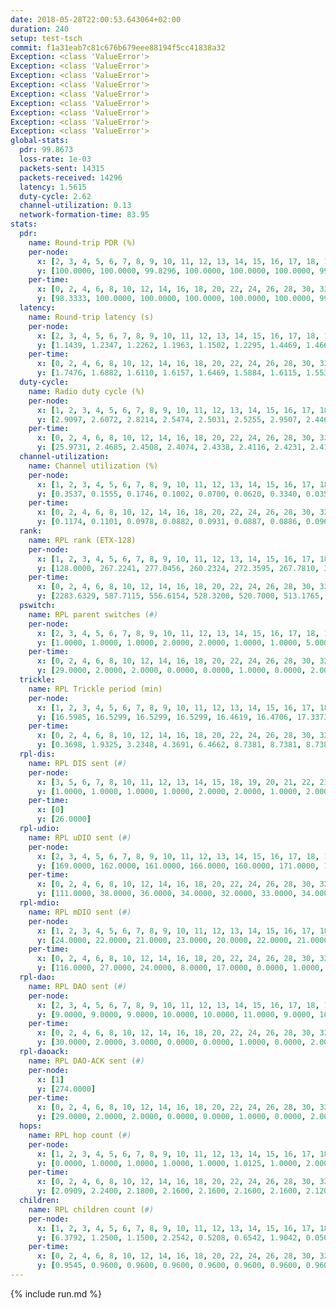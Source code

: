 ```yaml
---
date: 2018-05-28T22:00:53.643064+02:00
duration: 240
setup: test-tsch
commit: f1a31eab7c81c676b679eee88194f5cc41838a32
Exception: <class 'ValueError'>
Exception: <class 'ValueError'>
Exception: <class 'ValueError'>
Exception: <class 'ValueError'>
Exception: <class 'ValueError'>
Exception: <class 'ValueError'>
Exception: <class 'ValueError'>
Exception: <class 'ValueError'>
Exception: <class 'ValueError'>
global-stats:
  pdr: 99.8673
  loss-rate: 1e-03
  packets-sent: 14315
  packets-received: 14296
  latency: 1.5615
  duty-cycle: 2.62
  channel-utilization: 0.13
  network-formation-time: 83.95
stats:
  pdr:
    name: Round-trip PDR (%)
    per-node:
      x: [2, 3, 4, 5, 6, 7, 8, 9, 10, 11, 12, 13, 14, 15, 16, 17, 18, 19, 20, 21, 22, 23, 24, 25]
      y: [100.0000, 100.0000, 99.8296, 100.0000, 100.0000, 100.0000, 99.6581, 100.0000, 100.0000, 100.0000, 100.0000, 100.0000, 99.6599, 99.5017, 99.8285, 100.0000, 99.6627, 99.5276, 99.8236, 100.0000, 99.8390, 99.8285, 100.0000, 99.6689]
    per-time:
      x: [0, 2, 4, 6, 8, 10, 12, 14, 16, 18, 20, 22, 24, 26, 28, 30, 32, 34, 36, 38, 40, 42, 44, 46, 48, 50, 52, 54, 56, 58, 60, 62, 64, 66, 68, 70, 72, 74, 76, 78, 80, 82, 84, 86, 88, 90, 92, 94, 96, 98, 100, 102, 104, 106, 108, 110, 112, 114, 116, 118, 120, 122, 124, 126, 128, 130, 132, 134, 136, 138, 140, 142, 144, 146, 148, 150, 152, 154, 156, 158, 160, 162, 164, 166, 168, 170, 172, 174, 176, 178, 180, 182, 184, 186, 188, 190, 192, 194, 196, 198, 200, 202, 204, 206, 208, 210, 212, 214, 216, 218, 220, 222, 224, 226, 228, 230, 232, 234, 236, 238]
      y: [98.3333, 100.0000, 100.0000, 100.0000, 100.0000, 100.0000, 99.1597, 100.0000, 100.0000, 100.0000, 100.0000, 100.0000, 100.0000, 100.0000, 99.1597, 100.0000, 100.0000, 100.0000, 100.0000, 100.0000, 100.0000, 100.0000, 100.0000, 100.0000, 100.0000, 100.0000, 100.0000, 100.0000, 100.0000, 100.0000, 100.0000, 100.0000, 100.0000, 100.0000, 95.0413, 100.0000, 100.0000, 100.0000, 100.0000, 100.0000, 99.1667, 100.0000, 100.0000, 100.0000, 98.3333, 100.0000, 99.1667, 100.0000, 100.0000, 100.0000, 100.0000, 100.0000, 98.3333, 100.0000, 100.0000, 100.0000, 100.0000, 100.0000, 100.0000, 100.0000, 100.0000, 100.0000, 99.1667, 100.0000, 100.0000, 99.1667, 100.0000, 100.0000, 100.0000, 100.0000, 99.1667, 100.0000, 100.0000, 100.0000, 100.0000, 100.0000, 100.0000, 100.0000, 100.0000, 100.0000, 100.0000, 100.0000, 100.0000, 100.0000, 100.0000, 100.0000, 100.0000, 100.0000, 100.0000, 100.0000, 100.0000, 100.0000, 100.0000, 100.0000, 100.0000, 100.0000, 100.0000, 100.0000, 100.0000, 100.0000, 100.0000, 100.0000, 100.0000, 100.0000, 100.0000, 100.0000, 100.0000, 100.0000, 100.0000, 100.0000, 100.0000, 100.0000, 100.0000, 100.0000, 100.0000, 100.0000, 100.0000, 100.0000, 100.0000, 100.0000]
  latency:
    name: Round-trip latency (s)
    per-node:
      x: [2, 3, 4, 5, 6, 7, 8, 9, 10, 11, 12, 13, 14, 15, 16, 17, 18, 19, 20, 21, 22, 23, 24, 25]
      y: [1.1439, 1.2347, 1.2262, 1.1963, 1.1502, 1.2295, 1.4469, 1.4668, 1.3460, 1.5011, 1.4269, 1.4125, 1.6229, 1.5921, 1.4994, 1.6245, 1.8100, 1.7964, 1.9322, 1.8962, 1.8638, 2.0061, 2.0283, 2.0389]
    per-time:
      x: [0, 2, 4, 6, 8, 10, 12, 14, 16, 18, 20, 22, 24, 26, 28, 30, 32, 34, 36, 38, 40, 42, 44, 46, 48, 50, 52, 54, 56, 58, 60, 62, 64, 66, 68, 70, 72, 74, 76, 78, 80, 82, 84, 86, 88, 90, 92, 94, 96, 98, 100, 102, 104, 106, 108, 110, 112, 114, 116, 118, 120, 122, 124, 126, 128, 130, 132, 134, 136, 138, 140, 142, 144, 146, 148, 150, 152, 154, 156, 158, 160, 162, 164, 166, 168, 170, 172, 174, 176, 178, 180, 182, 184, 186, 188, 190, 192, 194, 196, 198, 200, 202, 204, 206, 208, 210, 212, 214, 216, 218, 220, 222, 224, 226, 228, 230, 232, 234, 236, 238]
      y: [1.7476, 1.6882, 1.6110, 1.6157, 1.6469, 1.5884, 1.6115, 1.5531, 1.5573, 1.5559, 1.5782, 1.5699, 1.5574, 1.6141, 1.5524, 1.5687, 1.5524, 1.5296, 1.5209, 1.5713, 1.5426, 1.5481, 1.5614, 1.5740, 1.5432, 1.5195, 1.5565, 1.4805, 1.5453, 1.5356, 1.5479, 1.5780, 1.6285, 1.5657, 1.4867, 1.5479, 1.5762, 1.5450, 1.7396, 1.6403, 1.6787, 1.7104, 1.6067, 1.5957, 1.5501, 1.5722, 1.5765, 1.5565, 1.5136, 1.5765, 1.5961, 1.5671, 1.5644, 1.5535, 1.5201, 1.5838, 1.5541, 1.5077, 1.5523, 1.5605, 1.5332, 1.5993, 1.5376, 1.5342, 1.5361, 1.5475, 1.5401, 1.5177, 1.6033, 1.5120, 1.5628, 1.4731, 1.5241, 1.5326, 1.5624, 1.5617, 1.4940, 1.5248, 1.5638, 1.5885, 1.5420, 1.4893, 1.5196, 1.5893, 1.5143, 1.5015, 1.4908, 1.5772, 1.5059, 1.5401, 1.5456, 1.5423, 1.4872, 1.5917, 1.5579, 1.5809, 1.5485, 1.5946, 1.6400, 1.5870, 1.5913, 1.6040, 1.5830, 1.5855, 1.5150, 1.6281, 1.6213, 1.5328, 1.4984, 1.4988, 1.5166, 1.5719, 1.5163, 1.4831, 1.5978, 1.5685, 1.5609, 1.5491, 1.4658, 1.5036]
  duty-cycle:
    name: Radio duty cycle (%)
    per-node:
      x: [1, 2, 3, 4, 5, 6, 7, 8, 9, 10, 11, 12, 13, 14, 15, 16, 17, 18, 19, 20, 21, 22, 23, 24, 25]
      y: [2.9097, 2.6072, 2.8214, 2.5474, 2.5031, 2.5255, 2.9507, 2.4469, 2.5111, 2.5018, 2.4393, 2.6598, 2.6893, 2.5620, 2.5417, 2.6095, 2.5105, 2.6596, 2.5558, 2.6287, 2.5425, 2.5461, 2.6040, 2.3951, 2.6042]
    per-time:
      x: [0, 2, 4, 6, 8, 10, 12, 14, 16, 18, 20, 22, 24, 26, 28, 30, 32, 34, 36, 38, 40, 42, 44, 46, 48, 50, 52, 54, 56, 58, 60, 62, 64, 66, 68, 70, 72, 74, 76, 78, 80, 82, 84, 86, 88, 90, 92, 94, 96, 98, 100, 102, 104, 106, 108, 110, 112, 114, 116, 118, 120, 122, 124, 126, 128, 130, 132, 134, 136, 138, 140, 142, 144, 146, 148, 150, 152, 154, 156, 158, 160, 162, 164, 166, 168, 170, 172, 174, 176, 178, 180, 182, 184, 186, 188, 190, 192, 194, 196, 198, 200, 202, 204, 206, 208, 210, 212, 214, 216, 218, 220, 222, 224, 226, 228, 230, 232, 234, 236, 238, 240]
      y: [25.9731, 2.4685, 2.4508, 2.4074, 2.4338, 2.4116, 2.4231, 2.4197, 2.4141, 2.4032, 2.4009, 2.4039, 2.4065, 2.4054, 2.4345, 2.4021, 2.4089, 2.4151, 2.3858, 2.4077, 2.4061, 2.4044, 2.4030, 2.4227, 2.4008, 2.3961, 2.4031, 2.4104, 2.4179, 2.4074, 2.3992, 2.6449, 2.5446, 2.5175, 2.3992, 2.4227, 2.4145, 2.4086, 2.4339, 2.4491, 2.4348, 2.4496, 2.4252, 2.4262, 2.8194, 2.8952, 3.0195, 2.7590, 2.4177, 2.4048, 2.4322, 2.4159, 2.3961, 2.4122, 2.4023, 2.4031, 2.4114, 2.4290, 2.4086, 2.4021, 2.4104, 2.4074, 2.4123, 2.3997, 2.4040, 2.4238, 2.4041, 2.4036, 2.4072, 2.4069, 2.4007, 2.4085, 2.3851, 2.3951, 2.4196, 2.4009, 2.4119, 2.3969, 2.4073, 2.4042, 2.4179, 2.3991, 2.4092, 2.3944, 2.4220, 2.4018, 2.4100, 2.4015, 2.4073, 2.4084, 2.4009, 2.3969, 2.3984, 2.3964, 2.4553, 2.4231, 2.4178, 2.4263, 2.4240, 2.4251, 2.4335, 2.4199, 2.4125, 2.4043, 2.4130, 2.4064, 2.6297, 2.2774, 2.3031, 2.3118, 2.4071, 2.4089, 2.4048, 2.4082, 2.4075, 2.4177, 2.4135, 2.4089, 2.3978, 2.3710, null]
  channel-utilization:
    name: Channel utilization (%)
    per-node:
      x: [1, 2, 3, 4, 5, 6, 7, 8, 9, 10, 11, 12, 13, 14, 15, 16, 17, 18, 19, 20, 21, 22, 23, 24, 25]
      y: [0.3537, 0.1555, 0.1746, 0.1002, 0.0700, 0.0620, 0.3340, 0.0352, 0.0341, 0.0601, 0.0387, 0.0714, 0.1513, 0.0335, 0.0344, 0.1792, 0.0390, 0.0971, 0.0605, 0.0415, 0.0453, 0.0585, 0.0320, 0.0596, 0.0331]
    per-time:
      x: [0, 2, 4, 6, 8, 10, 12, 14, 16, 18, 20, 22, 24, 26, 28, 30, 32, 34, 36, 38, 40, 42, 44, 46, 48, 50, 52, 54, 56, 58, 60, 62, 64, 66, 68, 70, 72, 74, 76, 78, 80, 82, 84, 86, 88, 90, 92, 94, 96, 98, 100, 102, 104, 106, 108, 110, 112, 114, 116, 118, 120, 122, 124, 126, 128, 130, 132, 134, 136, 138, 140, 142, 144, 146, 148, 150, 152, 154, 156, 158, 160, 162, 164, 166, 168, 170, 172, 174, 176, 178, 180, 182, 184, 186, 188, 190, 192, 194, 196, 198, 200, 202, 204, 206, 208, 210, 212, 214, 216, 218, 220, 222, 224, 226, 228, 230, 232, 234, 236, 238, 240]
      y: [0.1174, 0.1101, 0.0978, 0.0882, 0.0931, 0.0887, 0.0886, 0.0967, 0.0821, 0.0856, 0.0831, 0.0867, 0.0848, 0.0846, 0.0978, 0.0826, 0.0857, 0.0840, 0.0793, 0.0853, 0.0847, 0.0838, 0.0835, 0.0869, 0.0822, 0.0794, 0.0828, 0.0855, 0.0887, 0.0858, 0.0821, 0.2143, 0.1560, 0.1502, 0.0806, 0.0861, 0.0896, 0.0876, 0.0970, 0.1072, 0.0985, 0.1034, 0.0916, 0.0931, 0.3356, 0.3216, 0.3638, 0.2524, 0.0901, 0.0828, 0.0932, 0.0883, 0.0799, 0.0870, 0.0831, 0.0829, 0.0877, 0.0940, 0.0828, 0.0824, 0.0838, 0.0850, 0.0871, 0.0811, 0.0844, 0.0916, 0.0844, 0.0809, 0.0830, 0.0852, 0.0775, 0.0852, 0.0752, 0.0808, 0.0873, 0.0811, 0.0848, 0.0797, 0.0844, 0.0839, 0.0902, 0.0809, 0.0867, 0.0796, 0.0921, 0.0809, 0.0855, 0.0811, 0.0866, 0.0839, 0.0821, 0.0815, 0.0811, 0.0795, 0.1010, 0.0923, 0.0883, 0.0899, 0.0931, 0.0930, 0.0954, 0.0883, 0.0853, 0.0821, 0.0831, 0.0839, 0.2265, 0.0375, 0.0329, 0.0408, 0.0842, 0.0849, 0.0830, 0.0835, 0.0840, 0.0888, 0.0874, 0.0868, 0.0789, 0.0675, null]
  rank:
    name: RPL rank (ETX-128)
    per-node:
      x: [1, 2, 3, 4, 5, 6, 7, 8, 9, 10, 11, 12, 13, 14, 15, 16, 17, 18, 19, 20, 21, 22, 23, 24, 25]
      y: [128.0000, 267.2241, 277.0456, 260.2324, 272.3595, 267.7810, 309.6094, 413.0871, 454.3265, 645.0776, 459.2727, 437.6382, 432.4431, 528.7429, 542.1935, 426.4172, 541.7460, 557.7600, 596.4422, 643.3984, 638.3061, 646.2984, 983.4862, 724.3057, 739.7540]
    per-time:
      x: [0, 2, 4, 6, 8, 10, 12, 14, 16, 18, 20, 22, 24, 26, 28, 30, 32, 34, 36, 38, 40, 42, 44, 46, 48, 50, 52, 54, 56, 58, 60, 62, 64, 66, 68, 70, 72, 74, 76, 78, 80, 82, 84, 86, 88, 90, 92, 94, 96, 98, 100, 102, 104, 106, 108, 110, 112, 114, 116, 118, 120, 122, 124, 126, 128, 130, 132, 134, 136, 138, 140, 142, 144, 146, 148, 150, 152, 154, 156, 158, 160, 162, 164, 166, 168, 170, 172, 174, 176, 178, 180, 182, 184, 186, 188, 190, 192, 194, 196, 198, 200, 202, 204, 206, 208, 210, 212, 214, 216, 218, 220, 222, 224, 226, 228, 230, 232, 234, 236, 238, 240]
      y: [2283.6329, 587.7115, 556.6154, 528.3200, 520.7000, 513.1765, 512.0200, 506.2692, 481.4118, 475.2600, 472.3400, 476.1000, 482.9423, 472.8000, 478.5400, 477.9000, 468.9800, 469.3600, 469.7451, 472.4510, 465.2600, 463.0000, 475.4800, 473.7000, 468.4400, 469.5400, 472.2157, 472.2075, 471.1400, 473.4600, 473.8039, 418.8817, 419.4553, 421.1844, 429.4472, 477.0577, 488.5000, 485.3137, 498.3269, 505.5385, 513.0192, 509.4615, 499.7115, 505.2692, 499.1176, 376.4748, 312.4764, 301.4979, 521.5962, 521.6400, 528.8182, 487.0385, 467.7647, 470.8039, 467.4118, 464.9600, 461.4423, 458.7885, 449.5882, 449.9600, 446.4400, 444.6800, 447.5098, 445.1176, 442.5098, 454.3273, 443.2000, 443.8400, 440.2600, 445.4600, 443.7600, 446.6667, 443.4808, 441.1600, 440.7400, 441.3333, 434.8600, 441.8627, 444.4200, 458.4000, 459.9412, 451.0600, 453.8182, 449.0377, 448.7500, 431.5600, 430.5800, 435.8800, 463.0000, 461.2500, 457.1400, 456.3000, 456.1200, 465.8679, 484.9038, 480.0800, 484.8400, 485.7200, 484.5490, 480.4340, 466.4151, 464.5000, 461.6400, 460.4600, 453.4400, 462.0400, 606.4500, 695.9896, 695.4681, 703.0806, 449.2157, 441.7059, 434.6731, 432.3600, 433.0400, 435.7400, 433.6863, 438.6538, 431.3200, 434.8571, null]
  pswitch:
    name: RPL parent switches (#)
    per-node:
      x: [2, 3, 4, 5, 6, 7, 8, 9, 10, 11, 12, 13, 14, 15, 16, 17, 18, 19, 20, 21, 22, 23, 24, 25]
      y: [1.0000, 1.0000, 1.0000, 2.0000, 2.0000, 1.0000, 1.0000, 5.0000, 4.0000, 2.0000, 6.0000, 6.0000, 5.0000, 8.0000, 10.0000, 8.0000, 10.0000, 11.0000, 6.0000, 5.0000, 8.0000, 13.0000, 13.0000, 8.0000]
    per-time:
      x: [0, 2, 4, 6, 8, 10, 12, 14, 16, 18, 20, 22, 24, 26, 28, 30, 32, 34, 36, 38, 40, 42, 44, 46, 48, 50, 52, 54, 56, 58, 60, 62, 64, 66, 68, 70, 72, 74, 76, 78, 80, 82, 84, 86, 88, 90, 92, 94, 96, 98, 100, 102, 104, 106, 108, 110, 112, 114, 116, 118, 120, 122, 124, 126, 128, 130, 132, 134, 136, 138, 140, 142, 144, 146, 148, 150, 152, 154, 156, 158, 160, 162, 164, 166, 168, 170, 172, 174, 176, 178, 180, 182, 184, 186, 188, 190, 192, 194, 196, 198, 200, 202, 204, 206, 208, 210, 212, 214, 216, 218, 220, 222, 224, 226, 228, 230, 232, 234]
      y: [29.0000, 2.0000, 2.0000, 0.0000, 0.0000, 1.0000, 0.0000, 2.0000, 1.0000, 0.0000, 0.0000, 0.0000, 2.0000, 0.0000, 0.0000, 0.0000, 0.0000, 0.0000, 1.0000, 1.0000, 0.0000, 0.0000, 0.0000, 0.0000, 0.0000, 0.0000, 1.0000, 3.0000, 0.0000, 0.0000, 1.0000, 0.0000, 0.0000, 0.0000, 0.0000, 2.0000, 0.0000, 1.0000, 2.0000, 2.0000, 2.0000, 2.0000, 2.0000, 2.0000, 1.0000, 2.0000, 1.0000, 0.0000, 2.0000, 0.0000, 5.0000, 2.0000, 1.0000, 1.0000, 1.0000, 0.0000, 2.0000, 2.0000, 1.0000, 0.0000, 0.0000, 0.0000, 1.0000, 1.0000, 1.0000, 5.0000, 0.0000, 0.0000, 0.0000, 0.0000, 0.0000, 1.0000, 2.0000, 0.0000, 0.0000, 1.0000, 0.0000, 1.0000, 0.0000, 0.0000, 1.0000, 0.0000, 5.0000, 3.0000, 2.0000, 0.0000, 0.0000, 0.0000, 4.0000, 2.0000, 0.0000, 0.0000, 0.0000, 3.0000, 2.0000, 0.0000, 0.0000, 0.0000, 1.0000, 3.0000, 3.0000, 0.0000, 0.0000, 0.0000, 0.0000, 0.0000, 5.0000, 1.0000, 0.0000, 0.0000, 1.0000, 1.0000, 2.0000, 0.0000, 0.0000, 0.0000, 1.0000, 2.0000]
  trickle:
    name: RPL Trickle period (min)
    per-node:
      x: [1, 2, 3, 4, 5, 6, 7, 8, 9, 10, 11, 12, 13, 14, 15, 16, 17, 18, 19, 20, 21, 22, 23, 24, 25]
      y: [16.5985, 16.5299, 16.5299, 16.5299, 16.4619, 16.4706, 17.3373, 16.5299, 16.5453, 16.3963, 16.5338, 16.4756, 16.5491, 16.5027, 16.4836, 17.2004, 16.4883, 16.4981, 16.5284, 16.5422, 16.5409, 16.4864, 16.5335, 17.3380, 16.5145]
    per-time:
      x: [0, 2, 4, 6, 8, 10, 12, 14, 16, 18, 20, 22, 24, 26, 28, 30, 32, 34, 36, 38, 40, 42, 44, 46, 48, 50, 52, 54, 56, 58, 60, 62, 64, 66, 68, 70, 72, 74, 76, 78, 80, 82, 84, 86, 88, 90, 92, 94, 96, 98, 100, 102, 104, 106, 108, 110, 112, 114, 116, 118, 120, 122, 124, 126, 128, 130, 132, 134, 136, 138, 140, 142, 144, 146, 148, 150, 152, 154, 156, 158, 160, 162, 164, 166, 168, 170, 172, 174, 176, 178, 180, 182, 184, 186, 188, 190, 192, 194, 196, 198, 200, 202, 204, 206, 208, 210, 212, 214, 216, 218, 220, 222, 224, 226, 228, 230, 232, 234, 236, 238, 240]
      y: [0.3698, 1.9325, 3.2348, 4.3691, 6.4662, 8.7381, 8.7381, 8.7381, 8.7381, 17.4763, 17.4763, 17.4763, 17.4763, 17.4763, 17.4763, 17.4763, 17.4763, 17.4763, 17.4763, 17.4763, 17.4763, 17.4763, 17.4763, 17.4763, 17.4763, 17.4763, 17.4763, 17.4763, 17.4763, 17.4763, 17.4763, 17.4763, 17.4763, 17.4763, 17.4763, 16.4956, 16.8646, 16.9194, 16.9721, 17.0562, 17.1402, 17.1402, 16.9721, 17.1402, 17.4763, 17.4763, 17.4763, 17.4763, 17.4763, 17.4763, 17.4763, 17.4763, 17.4763, 17.4763, 17.4763, 17.4763, 17.4763, 17.4763, 17.4763, 17.4763, 17.4763, 17.4763, 17.4763, 17.4763, 17.4763, 17.4763, 17.4763, 17.4763, 17.4763, 17.4763, 17.4763, 17.4763, 17.4763, 17.4763, 17.4763, 17.4763, 17.4763, 17.4763, 17.4763, 17.4763, 17.4763, 17.4763, 17.4763, 17.4763, 17.4763, 17.4763, 17.4763, 17.4763, 17.4763, 17.4763, 17.4763, 17.4763, 17.4763, 17.4763, 17.4763, 17.4763, 17.4763, 17.4763, 17.4763, 17.4763, 17.4763, 17.4763, 17.4763, 17.4763, 17.4763, 17.4763, 17.4763, 17.4763, 17.4763, 17.4763, 17.4763, 17.4763, 17.4763, 17.4763, 17.4763, 17.4763, 17.4763, 17.4763, 17.4763, 17.4763, null]
  rpl-dis:
    name: RPL DIS sent (#)
    per-node:
      x: [3, 5, 6, 7, 8, 10, 11, 12, 13, 14, 15, 18, 19, 20, 21, 22, 23, 24, 25]
      y: [1.0000, 1.0000, 1.0000, 1.0000, 2.0000, 2.0000, 1.0000, 2.0000, 1.0000, 1.0000, 2.0000, 1.0000, 1.0000, 1.0000, 1.0000, 2.0000, 2.0000, 2.0000, 1.0000]
    per-time:
      x: [0]
      y: [26.0000]
  rpl-udio:
    name: RPL uDIO sent (#)
    per-node:
      x: [2, 3, 4, 5, 6, 7, 8, 9, 10, 11, 12, 13, 14, 15, 16, 17, 18, 19, 20, 21, 22, 23, 24, 25]
      y: [169.0000, 162.0000, 161.0000, 166.0000, 160.0000, 171.0000, 163.0000, 165.0000, 176.0000, 162.0000, 169.0000, 154.0000, 163.0000, 171.0000, 167.0000, 161.0000, 154.0000, 160.0000, 162.0000, 166.0000, 158.0000, 168.0000, 189.0000, 164.0000]
    per-time:
      x: [0, 2, 4, 6, 8, 10, 12, 14, 16, 18, 20, 22, 24, 26, 28, 30, 32, 34, 36, 38, 40, 42, 44, 46, 48, 50, 52, 54, 56, 58, 60, 62, 64, 66, 68, 70, 72, 74, 76, 78, 80, 82, 84, 86, 88, 90, 92, 94, 96, 98, 100, 102, 104, 106, 108, 110, 112, 114, 116, 118, 120, 122, 124, 126, 128, 130, 132, 134, 136, 138, 140, 142, 144, 146, 148, 150, 152, 154, 156, 158, 160, 162, 164, 166, 168, 170, 172, 174, 176, 178, 180, 182, 184, 186, 188, 190, 192, 194, 196, 198, 200, 202, 204, 206, 208, 210, 212, 214, 216, 218, 220, 222, 224, 226, 228, 230, 232, 234, 236, 238, 240]
      y: [111.0000, 38.0000, 36.0000, 34.0000, 32.0000, 33.0000, 34.0000, 36.0000, 34.0000, 30.0000, 35.0000, 32.0000, 27.0000, 32.0000, 29.0000, 33.0000, 31.0000, 30.0000, 33.0000, 30.0000, 30.0000, 32.0000, 36.0000, 27.0000, 35.0000, 34.0000, 32.0000, 31.0000, 26.0000, 32.0000, 35.0000, 46.0000, 29.0000, 30.0000, 37.0000, 33.0000, 30.0000, 32.0000, 35.0000, 31.0000, 36.0000, 33.0000, 32.0000, 30.0000, 31.0000, 53.0000, 32.0000, 29.0000, 30.0000, 38.0000, 32.0000, 28.0000, 26.0000, 32.0000, 35.0000, 33.0000, 32.0000, 33.0000, 33.0000, 30.0000, 31.0000, 35.0000, 32.0000, 31.0000, 28.0000, 33.0000, 31.0000, 29.0000, 29.0000, 31.0000, 33.0000, 29.0000, 33.0000, 28.0000, 30.0000, 33.0000, 32.0000, 31.0000, 37.0000, 33.0000, 33.0000, 35.0000, 30.0000, 31.0000, 34.0000, 33.0000, 32.0000, 28.0000, 37.0000, 34.0000, 31.0000, 30.0000, 27.0000, 36.0000, 31.0000, 36.0000, 31.0000, 30.0000, 35.0000, 32.0000, 30.0000, 32.0000, 26.0000, 32.0000, 33.0000, 33.0000, 38.0000, 43.0000, 31.0000, 31.0000, 30.0000, 34.0000, 30.0000, 34.0000, 31.0000, 30.0000, 31.0000, 35.0000, 29.0000, 32.0000, 0.0000]
  rpl-mdio:
    name: RPL mDIO sent (#)
    per-node:
      x: [1, 2, 3, 4, 5, 6, 7, 8, 9, 10, 11, 12, 13, 14, 15, 16, 17, 18, 19, 20, 21, 22, 23, 24, 25]
      y: [24.0000, 22.0000, 21.0000, 23.0000, 20.0000, 22.0000, 21.0000, 21.0000, 21.0000, 20.0000, 21.0000, 20.0000, 22.0000, 20.0000, 21.0000, 30.0000, 20.0000, 20.0000, 20.0000, 20.0000, 21.0000, 21.0000, 20.0000, 21.0000, 20.0000]
    per-time:
      x: [0, 2, 4, 6, 8, 10, 12, 14, 16, 18, 20, 22, 24, 26, 28, 30, 32, 34, 36, 38, 40, 42, 44, 46, 48, 50, 52, 54, 56, 58, 60, 62, 64, 66, 68, 70, 72, 74, 76, 78, 80, 82, 84, 86, 88, 90, 92, 94, 96, 98, 100, 102, 104, 106, 108, 110, 112, 114, 116, 118, 120, 122, 124, 126, 128, 130, 132, 134, 136, 138, 140, 142, 144, 146, 148, 150, 152, 154, 156, 158, 160, 162, 164, 166, 168, 170, 172, 174, 176, 178, 180, 182, 184, 186, 188, 190, 192, 194, 196, 198, 200, 202, 204, 206, 208, 210, 212, 214, 216, 218, 220, 222, 224, 226, 228, 230, 232, 234, 236, 238]
      y: [116.0000, 27.0000, 24.0000, 8.0000, 17.0000, 0.0000, 1.0000, 13.0000, 10.0000, 1.0000, 0.0000, 0.0000, 0.0000, 1.0000, 12.0000, 6.0000, 3.0000, 3.0000, 0.0000, 0.0000, 0.0000, 0.0000, 3.0000, 5.0000, 5.0000, 6.0000, 6.0000, 0.0000, 0.0000, 0.0000, 0.0000, 6.0000, 4.0000, 11.0000, 4.0000, 4.0000, 1.0000, 1.0000, 1.0000, 1.0000, 6.0000, 6.0000, 6.0000, 6.0000, 0.0000, 1.0000, 0.0000, 0.0000, 3.0000, 7.0000, 5.0000, 6.0000, 4.0000, 0.0000, 0.0000, 0.0000, 0.0000, 7.0000, 6.0000, 3.0000, 6.0000, 3.0000, 0.0000, 0.0000, 0.0000, 0.0000, 4.0000, 10.0000, 6.0000, 5.0000, 0.0000, 0.0000, 0.0000, 0.0000, 4.0000, 3.0000, 5.0000, 5.0000, 7.0000, 0.0000, 1.0000, 0.0000, 0.0000, 4.0000, 7.0000, 5.0000, 7.0000, 2.0000, 0.0000, 0.0000, 0.0000, 0.0000, 3.0000, 5.0000, 10.0000, 5.0000, 2.0000, 0.0000, 0.0000, 0.0000, 2.0000, 4.0000, 6.0000, 1.0000, 12.0000, 0.0000, 0.0000, 1.0000, 0.0000, 2.0000, 8.0000, 6.0000, 4.0000, 4.0000, 0.0000, 0.0000, 0.0000, 0.0000, 3.0000, 4.0000]
  rpl-dao:
    name: RPL DAO sent (#)
    per-node:
      x: [2, 3, 4, 5, 6, 7, 8, 9, 10, 11, 12, 13, 14, 15, 16, 17, 18, 19, 20, 21, 22, 23, 24, 25]
      y: [9.0000, 9.0000, 9.0000, 10.0000, 10.0000, 11.0000, 9.0000, 10.0000, 10.0000, 9.0000, 13.0000, 11.0000, 12.0000, 12.0000, 14.0000, 13.0000, 14.0000, 13.0000, 11.0000, 11.0000, 14.0000, 15.0000, 17.0000, 13.0000]
    per-time:
      x: [0, 2, 4, 6, 8, 10, 12, 14, 16, 18, 20, 22, 24, 26, 28, 30, 32, 34, 36, 38, 40, 42, 44, 46, 48, 50, 52, 54, 56, 58, 60, 62, 64, 66, 68, 70, 72, 74, 76, 78, 80, 82, 84, 86, 88, 90, 92, 94, 96, 98, 100, 102, 104, 106, 108, 110, 112, 114, 116, 118, 120, 122, 124, 126, 128, 130, 132, 134, 136, 138, 140, 142, 144, 146, 148, 150, 152, 154, 156, 158, 160, 162, 164, 166, 168, 170, 172, 174, 176, 178, 180, 182, 184, 186, 188, 190, 192, 194, 196, 198, 200, 202, 204, 206, 208, 210, 212, 214, 216, 218, 220, 222, 224, 226, 228, 230, 232, 234]
      y: [30.0000, 2.0000, 3.0000, 0.0000, 0.0000, 1.0000, 0.0000, 2.0000, 1.0000, 0.0000, 0.0000, 0.0000, 2.0000, 0.0000, 14.0000, 3.0000, 1.0000, 1.0000, 1.0000, 2.0000, 0.0000, 2.0000, 1.0000, 0.0000, 0.0000, 0.0000, 1.0000, 4.0000, 10.0000, 2.0000, 3.0000, 2.0000, 0.0000, 0.0000, 0.0000, 4.0000, 1.0000, 1.0000, 2.0000, 2.0000, 2.0000, 5.0000, 6.0000, 8.0000, 2.0000, 3.0000, 1.0000, 0.0000, 2.0000, 1.0000, 5.0000, 2.0000, 1.0000, 2.0000, 1.0000, 1.0000, 4.0000, 8.0000, 2.0000, 2.0000, 0.0000, 0.0000, 1.0000, 1.0000, 3.0000, 8.0000, 1.0000, 0.0000, 0.0000, 1.0000, 1.0000, 5.0000, 6.0000, 2.0000, 0.0000, 1.0000, 1.0000, 1.0000, 2.0000, 4.0000, 2.0000, 1.0000, 5.0000, 3.0000, 2.0000, 1.0000, 5.0000, 3.0000, 4.0000, 2.0000, 0.0000, 0.0000, 0.0000, 5.0000, 2.0000, 1.0000, 2.0000, 0.0000, 3.0000, 3.0000, 8.0000, 2.0000, 1.0000, 1.0000, 0.0000, 0.0000, 5.0000, 2.0000, 2.0000, 0.0000, 1.0000, 2.0000, 2.0000, 2.0000, 3.0000, 4.0000, 3.0000, 3.0000]
  rpl-daoack:
    name: RPL DAO-ACK sent (#)
    per-node:
      x: [1]
      y: [274.0000]
    per-time:
      x: [0, 2, 4, 6, 8, 10, 12, 14, 16, 18, 20, 22, 24, 26, 28, 30, 32, 34, 36, 38, 40, 42, 44, 46, 48, 50, 52, 54, 56, 58, 60, 62, 64, 66, 68, 70, 72, 74, 76, 78, 80, 82, 84, 86, 88, 90, 92, 94, 96, 98, 100, 102, 104, 106, 108, 110, 112, 114, 116, 118, 120, 122, 124, 126, 128, 130, 132, 134, 136, 138, 140, 142, 144, 146, 148, 150, 152, 154, 156, 158, 160, 162, 164, 166, 168, 170, 172, 174, 176, 178, 180, 182, 184, 186, 188, 190, 192, 194, 196, 198, 200, 202, 204, 206, 208, 210, 212, 214, 216, 218, 220, 222, 224, 226, 228, 230, 232, 234]
      y: [29.0000, 2.0000, 2.0000, 0.0000, 0.0000, 1.0000, 0.0000, 2.0000, 1.0000, 0.0000, 0.0000, 0.0000, 2.0000, 0.0000, 14.0000, 3.0000, 1.0000, 1.0000, 1.0000, 2.0000, 0.0000, 2.0000, 1.0000, 0.0000, 0.0000, 0.0000, 1.0000, 4.0000, 10.0000, 3.0000, 2.0000, 2.0000, 0.0000, 0.0000, 0.0000, 4.0000, 1.0000, 1.0000, 2.0000, 2.0000, 2.0000, 4.0000, 5.0000, 8.0000, 2.0000, 3.0000, 1.0000, 0.0000, 2.0000, 1.0000, 5.0000, 2.0000, 1.0000, 2.0000, 1.0000, 1.0000, 4.0000, 8.0000, 2.0000, 2.0000, 0.0000, 0.0000, 1.0000, 1.0000, 3.0000, 7.0000, 1.0000, 0.0000, 0.0000, 1.0000, 1.0000, 5.0000, 6.0000, 2.0000, 0.0000, 1.0000, 1.0000, 2.0000, 1.0000, 4.0000, 2.0000, 1.0000, 5.0000, 3.0000, 2.0000, 1.0000, 5.0000, 3.0000, 4.0000, 2.0000, 0.0000, 0.0000, 0.0000, 5.0000, 2.0000, 1.0000, 2.0000, 0.0000, 3.0000, 3.0000, 8.0000, 2.0000, 1.0000, 1.0000, 0.0000, 0.0000, 5.0000, 2.0000, 2.0000, 0.0000, 1.0000, 2.0000, 2.0000, 2.0000, 3.0000, 5.0000, 2.0000, 3.0000]
  hops:
    name: RPL hop count (#)
    per-node:
      x: [1, 2, 3, 4, 5, 6, 7, 8, 9, 10, 11, 12, 13, 14, 15, 16, 17, 18, 19, 20, 21, 22, 23, 24, 25]
      y: [0.0000, 1.0000, 1.0000, 1.0000, 1.0000, 1.0125, 1.0000, 2.0000, 2.0000, 1.6067, 2.0000, 2.0000, 2.0000, 2.3500, 2.7866, 2.1167, 2.6833, 2.4667, 3.0667, 3.1172, 3.2042, 3.1958, 3.6987, 3.7322, 3.6736]
    per-time:
      x: [0, 2, 4, 6, 8, 10, 12, 14, 16, 18, 20, 22, 24, 26, 28, 30, 32, 34, 36, 38, 40, 42, 44, 46, 48, 50, 52, 54, 56, 58, 60, 62, 64, 66, 68, 70, 72, 74, 76, 78, 80, 82, 84, 86, 88, 90, 92, 94, 96, 98, 100, 102, 104, 106, 108, 110, 112, 114, 116, 118, 120, 122, 124, 126, 128, 130, 132, 134, 136, 138, 140, 142, 144, 146, 148, 150, 152, 154, 156, 158, 160, 162, 164, 166, 168, 170, 172, 174, 176, 178, 180, 182, 184, 186, 188, 190, 192, 194, 196, 198, 200, 202, 204, 206, 208, 210, 212, 214, 216, 218, 220, 222, 224, 226, 228, 230, 232, 234, 236, 238]
      y: [2.0909, 2.2400, 2.1800, 2.1600, 2.1600, 2.1600, 2.1600, 2.1200, 2.0600, 2.0400, 2.0400, 2.0400, 2.0400, 2.0400, 2.0400, 2.0400, 2.0400, 2.0400, 2.0400, 2.0400, 2.0400, 2.0400, 2.0400, 2.0400, 2.0400, 2.0400, 2.0400, 2.0400, 2.0400, 2.0400, 2.0400, 2.0400, 2.0400, 2.0400, 2.0400, 2.2200, 2.2000, 2.2800, 2.4000, 2.4600, 2.4400, 2.4000, 2.3200, 2.2400, 2.2400, 2.2000, 2.2000, 2.2000, 2.2200, 2.2000, 2.2000, 2.1600, 2.1200, 2.1200, 2.1600, 2.1600, 2.1400, 2.1400, 2.1600, 2.1600, 2.1600, 2.1600, 2.1600, 2.1600, 2.1600, 2.1000, 2.0800, 2.0800, 2.0800, 2.0800, 2.0800, 2.1600, 2.2400, 2.1600, 2.1600, 2.1600, 2.1600, 2.1600, 2.1600, 2.1600, 2.1600, 2.1600, 2.1400, 2.1600, 2.1800, 2.1200, 2.1200, 2.1200, 2.1200, 2.1200, 2.1200, 2.1200, 2.1200, 2.2800, 2.4000, 2.4000, 2.4000, 2.4000, 2.4000, 2.3400, 2.2000, 2.2000, 2.2000, 2.2000, 2.2000, 2.2000, 2.1200, 2.1000, 2.0800, 2.0800, 2.0800, 2.0800, 2.0800, 2.0800, 2.0800, 2.0800, 2.0800, 2.0800, 2.0800, 2.0800]
  children:
    name: RPL children count (#)
    per-node:
      x: [1, 2, 3, 4, 5, 6, 7, 8, 9, 10, 11, 12, 13, 14, 15, 16, 17, 18, 19, 20, 21, 22, 23, 24, 25]
      y: [6.3792, 1.2500, 1.1500, 2.2542, 0.5208, 0.6542, 1.9042, 0.0500, 0.0000, 0.7824, 0.0000, 0.5000, 2.3708, 0.0000, 0.0000, 2.7042, 0.0792, 1.4750, 0.6792, 0.1381, 0.4167, 0.6708, 0.0000, 0.0000, 0.0000]
    per-time:
      x: [0, 2, 4, 6, 8, 10, 12, 14, 16, 18, 20, 22, 24, 26, 28, 30, 32, 34, 36, 38, 40, 42, 44, 46, 48, 50, 52, 54, 56, 58, 60, 62, 64, 66, 68, 70, 72, 74, 76, 78, 80, 82, 84, 86, 88, 90, 92, 94, 96, 98, 100, 102, 104, 106, 108, 110, 112, 114, 116, 118, 120, 122, 124, 126, 128, 130, 132, 134, 136, 138, 140, 142, 144, 146, 148, 150, 152, 154, 156, 158, 160, 162, 164, 166, 168, 170, 172, 174, 176, 178, 180, 182, 184, 186, 188, 190, 192, 194, 196, 198, 200, 202, 204, 206, 208, 210, 212, 214, 216, 218, 220, 222, 224, 226, 228, 230, 232, 234, 236, 238]
      y: [0.9545, 0.9600, 0.9600, 0.9600, 0.9600, 0.9600, 0.9600, 0.9600, 0.9600, 0.9600, 0.9600, 0.9600, 0.9600, 0.9600, 0.9600, 0.9600, 0.9600, 0.9600, 0.9600, 0.9600, 0.9600, 0.9600, 0.9600, 0.9600, 0.9600, 0.9600, 0.9600, 0.9600, 0.9600, 0.9600, 0.9600, 0.9600, 0.9600, 0.9600, 0.9600, 0.9600, 0.9600, 0.9600, 0.9600, 0.9600, 0.9600, 0.9600, 0.9600, 0.9600, 0.9600, 0.9600, 0.9600, 0.9600, 0.9600, 0.9600, 0.9600, 0.9600, 0.9600, 0.9600, 0.9600, 0.9600, 0.9600, 0.9600, 0.9600, 0.9600, 0.9600, 0.9600, 0.9600, 0.9600, 0.9600, 0.9600, 0.9600, 0.9600, 0.9600, 0.9600, 0.9600, 0.9600, 0.9600, 0.9600, 0.9600, 0.9600, 0.9600, 0.9600, 0.9600, 0.9600, 0.9600, 0.9600, 0.9600, 0.9600, 0.9600, 0.9600, 0.9600, 0.9600, 0.9600, 0.9600, 0.9600, 0.9600, 0.9600, 0.9600, 0.9600, 0.9600, 0.9600, 0.9600, 0.9600, 0.9600, 0.9600, 0.9600, 0.9600, 0.9600, 0.9600, 0.9600, 0.9600, 0.9600, 0.9600, 0.9600, 0.9600, 0.9600, 0.9600, 0.9600, 0.9600, 0.9600, 0.9600, 0.9600, 0.9600, 0.9600]
---
```


{% include run.md %}
